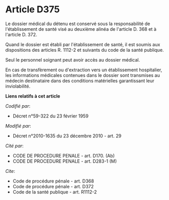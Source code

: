 # Article D375

Le dossier médical du détenu est conservé sous la responsabilité de l'établissement de santé visé au deuxième alinéa de
l'article D. 368 et à l'article D. 372. 

Quand le dossier est établi par l'établissement de santé, il est soumis aux dispositions des articles R. 1112-2 et suivants
du code de la santé publique. 

Seul le personnel soignant peut avoir accès au dossier médical. 

En cas de transfèrement ou d'extraction vers un établissement hospitalier, les informations médicales contenues dans le
dossier sont transmises au médecin destinataire dans des conditions matérielles garantissant leur inviolabilité.

**Liens relatifs à cet article**

_Codifié par_:

  - Décret n°59-322 du 23 février 1959

_Modifié par_:

  - Décret n°2010-1635 du 23 décembre 2010 - art. 29

_Cité par_:

  - CODE DE PROCEDURE PENALE - art. D170. (Ab)
  - CODE DE PROCEDURE PENALE - art. D283-1 (M)

_Cite_:

  - Code de procédure pénale - art. D368
  - Code de procédure pénale - art. D372
  - Code de la santé publique - art. R1112-2
